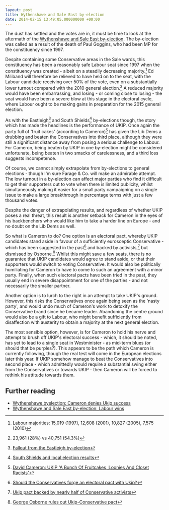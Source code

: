 ```yaml
---
layout: post
title: Wythenshawe and Sale East by-election
date: 2014-02-15 13:49:05.000000000 +00:00
---
```


The dust has settled and the votes are in, it must be time to look at the aftermath of the [Wythenshawe and Sale East by-election](http://en.wikipedia.org/wiki/Wythenshawe_and_Sale_East_by-election,_2014). The by-election was called as a result of the death of Paul Goggins, who had been MP for the constituency since 1997.

Despite containing some Conservative areas in the Sale wards, this constituency has been a reasonably safe Labour seat since 1997 when the constituency was created - albeit on a steadily decreasing majority.[^labour-majorities] Ed Miliband will therefore be relieved to have held on to the seat, with the Labour candidate receiving over 50% of the vote, even on a substantially lower turnout compared with the 2010 general election.[^turnout] A reduced majority would have been embarrassing, and losing - or coming close to losing - the seat would have been a severe blow at this stage in the electoral cycle, where Labour ought to be making gains in preparation for the 2015 general election.

As with the Eastleigh[^eastleigh] and South Shields[^south-shields] by-elections though, the story which has made the headlines is the performance of UKIP. Once again the party full of 'fruit cakes' (according to Cameron)[^fruit-cakes] has given the Lib Dems a drubbing and beaten the Conservatives into third place, although they were still a significant distance away from posing a serious challenge to Labour. For Cameron, being beaten by UKIP in one by-election might be considered unfortunate, being beaten in two smacks of carelessness, and a third loss suggests incompetence.

Of course, we cannot simply extrapolate from by-elections to general elections - though I'm sure Farage &amp; Co. will make an admirable attempt. The low turnout in a by-election can affect major parties who find it difficult to get their supporters out to vote when there is limited publicity, whilst simultaneously making it easier for a small party campaigning on a single issue to make a large breakthrough in percentage terms with just a few thousand votes.

Despite the danger of extrapolating results, and regardless of whether UKIP poses a real threat, this result is another setback for Cameron in the eyes of his backbenchers who would like him to take a harder line on Europe - and no doubt on the Lib Dems as well.

So what is Cameron to do? One option is an electoral pact, whereby UKIP candidates stand aside in favour of a sufficiently eurosceptic Conservative - which has been suggested in the past[^electoral-pact] and backed by activists,[^pact-activists] but dismissed by Osborne.[^pact-osborne] Whilst this might save a few seats, there is no guarantee that UKIP candidates would agree to stand aside, or that their supporters would switch to voting Conservative. It would also be politically humiliating for Cameron to have to come to such an agreement with a minor party. Finally, when such electoral pacts have been tried in the past, they usually end in severe disappointment for one of the parties - and not necessarily the smaller partner.

Another option is to lurch to the right in an attempt to take UKIP's ground. However, this risks the Conservatives once again being seen as the 'nasty party', and would undo much of Cameron's work to detoxify the Conservative brand since he became leader. Abandoning the centre ground would also be a gift to Labour, who might benefit sufficiently from disaffection with austerity to obtain a majority at the next general election.

The most sensible option, however, is for Cameron to hold his nerve and attempt to brush off UKIP's electoral success - which, it should be noted, has yet to lead to a single seat in Westminister - as mid-term blues (or should that be purples?). This appears to be the path which Cameron is currently following, though the real test will come in the European elections later this year. If UKIP somehow manage to beat the Conservatives into second place - which admittedly would require a substantial swing either from the Conservatives or towards UKIP - then Cameron will be forced to rethink his attitude towards them.

## Further reading

 * [Wythenshawe byelection: Cameron denies Ukip success](http://www.theguardian.com/politics/2014/feb/14/wythenshawe-byelection-cameron-denies-ukip-breakthrough)
 * [Wythenshawe and Sale East by-election: Labour wins](http://www.bbc.co.uk/news/uk-politics-26184146)

[^labour-majorities]: Labour majorities: 15,019 (1997), 12,608 (2001), 10,827 (2005), 7,575 (2010)
[^turnout]: 23,961 (28%) vs 40,751 (54.3%)
[^eastleigh]: [Fallout from the Eastleigh by-election](http://www.politicsgeek.co.uk/2013/03/03/fallout-from-the-eastleigh-by-election/)
[^south-shields]: [South Shields and local election results](http://www.politicsgeek.co.uk/2013/05/05/south-shields-and-local-election-results/)
[^fruit-cakes]: [David Cameron: UKIP 'A Bunch Of Fruitcakes, Loonies And Closet Racists'](https://audioboo.fm/boos/1079562-david-cameron-ukip-a-bunch-of-fruitcakes-loonies-and-closet-racists)
[^electoral-pact]: [Should the Conservatives forge an electoral pact with Ukip?](http://www.theguardian.com/commentisfree/2012/nov/26/ukip-conservatives-electoral-pact)
[^pact-activists]: [Ukip pact backed by nearly half of Conservative activists](http://www.theguardian.com/politics/2014/feb/01/ukip-conservative-nigel-farage-anti-eu)
[^pact-osborne]: [George Osborne rules out Ukip-Conservative pact](http://www.theguardian.com/politics/2013/sep/30/george-osborne-ukip-conservative-pact)
